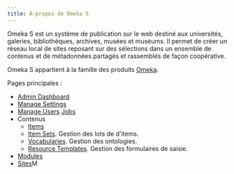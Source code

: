 ```yaml
---
title: À-propos de Omeka S
---
```


Omeka S est un système de publication sur le web destiné aux universités, galeries, bibliothèques, archives, musées et muséums. Il permet de créer un réseau local de sites reposant sur des sélections dans un ensemble de contenus et de métadonnées partagés et rassemblés de façon coopérative.

Omeka S appartient à la famille des produits [Omeka](http://omeka.org).

Pages principales :
* [Admin Dashboard](/admin-dashboard.md)
* [Manage Settings](settings.md)
* [Manage Users](/users.md)
[Jobs](jobs.md)
* Contenus
  * [Items](/content/items.md)
  * [Item Sets](/content/item-sets.md). Gestion des lots de d'items.
  * [Vocabularies](/content/vocabularies.md). Gestion des ontologies.
  * [Resource Templates](/content/resource-template.md). Gestion des formulaires de saisie.
* [Modules](modules/modules.md)
* [Sites](/sites/sites.md)M
